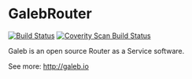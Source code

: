 # GalebRouter
[![Build Status](https://travis-ci.org/globocom/galeb.svg?branch=develop)](https://travis-ci.org/globocom/galeb)
[![Coverity Scan Build Status](https://scan.coverity.com/projects/3533/badge.svg)](https://scan.coverity.com/projects/3533)

Galeb is an open source Router as a Service software.

See more: http://galeb.io
